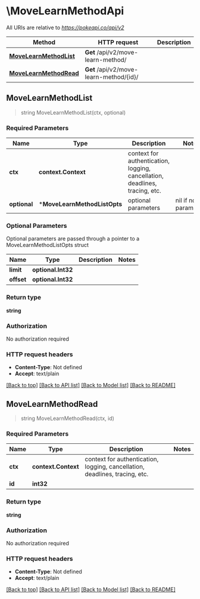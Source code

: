 # \MoveLearnMethodApi

All URIs are relative to *https://pokeapi.co/api/v2*

Method | HTTP request | Description
------------- | ------------- | -------------
[**MoveLearnMethodList**](MoveLearnMethodApi.md#MoveLearnMethodList) | **Get** /api/v2/move-learn-method/ | 
[**MoveLearnMethodRead**](MoveLearnMethodApi.md#MoveLearnMethodRead) | **Get** /api/v2/move-learn-method/{id}/ | 



## MoveLearnMethodList

> string MoveLearnMethodList(ctx, optional)



### Required Parameters


Name | Type | Description  | Notes
------------- | ------------- | ------------- | -------------
**ctx** | **context.Context** | context for authentication, logging, cancellation, deadlines, tracing, etc.
 **optional** | ***MoveLearnMethodListOpts** | optional parameters | nil if no parameters

### Optional Parameters

Optional parameters are passed through a pointer to a MoveLearnMethodListOpts struct


Name | Type | Description  | Notes
------------- | ------------- | ------------- | -------------
 **limit** | **optional.Int32**|  | 
 **offset** | **optional.Int32**|  | 

### Return type

**string**

### Authorization

No authorization required

### HTTP request headers

- **Content-Type**: Not defined
- **Accept**: text/plain

[[Back to top]](#) [[Back to API list]](../README.md#documentation-for-api-endpoints)
[[Back to Model list]](../README.md#documentation-for-models)
[[Back to README]](../README.md)


## MoveLearnMethodRead

> string MoveLearnMethodRead(ctx, id)



### Required Parameters


Name | Type | Description  | Notes
------------- | ------------- | ------------- | -------------
**ctx** | **context.Context** | context for authentication, logging, cancellation, deadlines, tracing, etc.
**id** | **int32**|  | 

### Return type

**string**

### Authorization

No authorization required

### HTTP request headers

- **Content-Type**: Not defined
- **Accept**: text/plain

[[Back to top]](#) [[Back to API list]](../README.md#documentation-for-api-endpoints)
[[Back to Model list]](../README.md#documentation-for-models)
[[Back to README]](../README.md)

